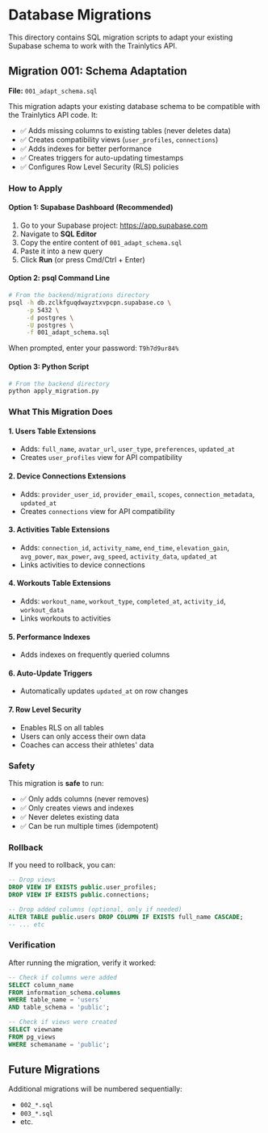 # Database Migrations

This directory contains SQL migration scripts to adapt your existing Supabase schema to work with the Trainlytics API.

## Migration 001: Schema Adaptation

**File:** `001_adapt_schema.sql`

This migration adapts your existing database schema to be compatible with the Trainlytics API code. It:

- ✅ Adds missing columns to existing tables (never deletes data)
- ✅ Creates compatibility views (`user_profiles`, `connections`)
- ✅ Adds indexes for better performance
- ✅ Creates triggers for auto-updating timestamps
- ✅ Configures Row Level Security (RLS) policies

### How to Apply

#### Option 1: Supabase Dashboard (Recommended)

1. Go to your Supabase project: https://app.supabase.com
2. Navigate to **SQL Editor**
3. Copy the entire content of `001_adapt_schema.sql`
4. Paste it into a new query
5. Click **Run** (or press Cmd/Ctrl + Enter)

#### Option 2: psql Command Line

```bash
# From the backend/migrations directory
psql -h db.zclkfguqdwayztxvpcpn.supabase.co \
     -p 5432 \
     -d postgres \
     -U postgres \
     -f 001_adapt_schema.sql
```

When prompted, enter your password: `T9h7d9ur84%`

#### Option 3: Python Script

```bash
# From the backend directory
python apply_migration.py
```

### What This Migration Does

#### 1. Users Table Extensions
- Adds: `full_name`, `avatar_url`, `user_type`, `preferences`, `updated_at`
- Creates `user_profiles` view for API compatibility

#### 2. Device Connections Extensions
- Adds: `provider_user_id`, `provider_email`, `scopes`, `connection_metadata`, `updated_at`
- Creates `connections` view for API compatibility

#### 3. Activities Table Extensions
- Adds: `connection_id`, `activity_name`, `end_time`, `elevation_gain`, `avg_power`, `max_power`, `avg_speed`, `activity_data`, `updated_at`
- Links activities to device connections

#### 4. Workouts Table Extensions
- Adds: `workout_name`, `workout_type`, `completed_at`, `activity_id`, `workout_data`
- Links workouts to activities

#### 5. Performance Indexes
- Adds indexes on frequently queried columns

#### 6. Auto-Update Triggers
- Automatically updates `updated_at` on row changes

#### 7. Row Level Security
- Enables RLS on all tables
- Users can only access their own data
- Coaches can access their athletes' data

### Safety

This migration is **safe** to run:
- ✅ Only adds columns (never removes)
- ✅ Only creates views and indexes
- ✅ Never deletes existing data
- ✅ Can be run multiple times (idempotent)

### Rollback

If you need to rollback, you can:

```sql
-- Drop views
DROP VIEW IF EXISTS public.user_profiles;
DROP VIEW IF EXISTS public.connections;

-- Drop added columns (optional, only if needed)
ALTER TABLE public.users DROP COLUMN IF EXISTS full_name CASCADE;
-- ... etc
```

### Verification

After running the migration, verify it worked:

```sql
-- Check if columns were added
SELECT column_name
FROM information_schema.columns
WHERE table_name = 'users'
AND table_schema = 'public';

-- Check if views were created
SELECT viewname
FROM pg_views
WHERE schemaname = 'public';
```

## Future Migrations

Additional migrations will be numbered sequentially:
- `002_*.sql`
- `003_*.sql`
- etc.
